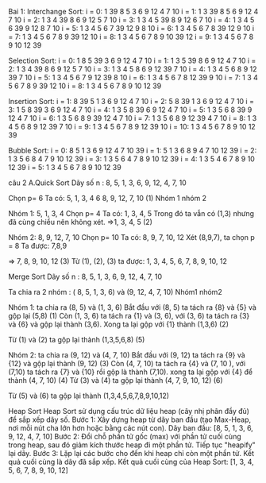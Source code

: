 Bai 1:
Interchange Sort:
i = 0: 1 39 8 5 3 6 9 12 4 7 10
i = 1: 1 3 39 8 5 6 9 12 4 7 10
i = 2: 1 3 4 39 8 6 9 12 5 7 10
i = 3: 1 3 4 5 39 8 9 12 6 7 10
i = 4: 1 3 4 5 6 39 9 12 8 7 10
i = 5: 1 3 4 5 6 7 39 12 9 8 10
i = 6: 1 3 4 5 6 7 8 39 12 9 10
i = 7: 1 3 4 5 6 7 8 9 39 12 10
i = 8: 1 3 4 5 6 7 8 9 10 39 12
i = 9: 1 3 4 5 6 7 8 9 10 12 39

Selection Sort:
i = 0: 1 8 5 39 3 6 9 12 4 7 10
i = 1: 1 3 5 39 8 6 9 12 4 7 10
i = 2: 1 3 4 39 8 6 9 12 5 7 10
i = 3: 1 3 4 5 8 6 9 12 39 7 10
i = 4: 1 3 4 5 6 8 9 12 39 7 10
i = 5: 1 3 4 5 6 7 9 12 39 8 10
i = 6: 1 3 4 5 6 7 8 12 39 9 10
i = 7: 1 3 4 5 6 7 8 9 39 12 10
i = 8: 1 3 4 5 6 7 8 9 10 12 39

Insertion Sort:
i = 1: 8 39 5 1 3 6 9 12 4 7 10
i = 2: 5 8 39 1 3 6 9 12 4 7 10
i = 3: 1 5 8 39 3 6 9 12 4 7 10
i = 4: 1 3 5 8 39 6 9 12 4 7 10
i = 5: 1 3 5 6 8 39 9 12 4 7 10
i = 6: 1 3 5 6 8 9 39 12 4 7 10
i = 7: 1 3 5 6 8 9 12 39 4 7 10
i = 8: 1 3 4 5 6 8 9 12 39 7 10
i = 9: 1 3 4 5 6 7 8 9 12 39 10
i = 10: 1 3 4 5 6 7 8 9 10 12 39

Bubble Sort:
i = 0: 8 5 1 3 6 9 12 4 7 10 39
i = 1: 5 1 3 6 8 9 4 7 10 12 39
i = 2: 1 3 5 6 8 4 7 9 10 12 39
i = 3: 1 3 5 6 4 7 8 9 10 12 39
i = 4: 1 3 5 4 6 7 8 9 10 12 39
i = 5: 1 3 4 5 6 7 8 9 10 12 39


câu 2
A.Quick Sort 
 Dãy số n : 8, 5, 1, 3, 6, 9, 12, 4, 7, 10

Chọn p= 6
Ta có:  5, 1, 3, 4   6   8, 9, 12, 7, 10  (1)
	          Nhóm 1	    nhóm 2

Nhóm 1: 5, 1, 3, 4
Chọn p= 4
Ta có:  1, 3, 4, 5
Trong đó ta vẫn có (1,3) nhưng đã cùng chiều nên không xét.
=>1, 3, 4, 5 (2)

Nhóm 2: 8, 9, 12, 7, 10
Chọn p= 10
Ta có: 8, 9, 7, 10, 12
Xét (8,9,7), ta chọn p = 8
Ta được: 7,8,9

=> 7, 8, 9, 10, 12 (3)
Từ (1), (2), (3) ta được: 1, 3, 4, 5, 6, 7, 8, 9, 10, 12 

Merge Sort
 Dãy số n : 8, 5, 1, 3, 6, 9, 12, 4, 7, 10

Ta chia ra 2 nhóm : ( 8, 5, 1, 3, 6) và (9, 12, 4, 7, 10)
			                    	Nhóm1           nhóm2

Nhóm 1: ta chia ra (8, 5) và (1, 3, 6)
Bắt đầu với (8, 5) ta tách ra {8} và {5} và gộp lại  (5,8) (1)
Còn (1, 3, 6) ta tách ra {1} và (3, 6), với (3, 6) ta tách ra {3} và {6} và gộp lại thành (3,6). Xong ta lại gộp với {1} thành (1,3,6) (2)

Từ (1) và (2) ta gộp lại thành (1,3,5,6,8) (5)

Nhóm 2: ta chia ra (9, 12) và (4, 7, 10)
Bắt đầu với (9, 12) ta tách ra {9} và {12} và gộp lại thành (9, 12)  (3)
Còn (4, 7, 10) ta tách ra {4} và (7, 10 ), với (7,10) ta tách ra {7} và {10} rồi gộp là thành (7,10). xong ta lại gộp với {4} để thành (4, 7, 10) (4)
Từ (3) và (4) ta gộp lại thành (4, 7, 9, 10, 12) (6)


Từ (5) và (6) ta gộp lại thành (1,3,4,5,6,7,8,9,10,12)


 Heap Sort 
Heap Sort sử dụng cấu trúc dữ liệu heap (cây nhị phân đầy đủ) để sắp xếp dãy số.
Bước 1: Xây dựng heap từ dãy ban đầu (tạo Max-Heap, nơi mỗi nút cha lớn hơn hoặc bằng các nút con).
Dãy ban đầu:
[8, 5, 1, 3, 6, 9, 12, 4, 7, 10]
Bước 2: Đổi chỗ phần tử gốc (max) với phần tử cuối cùng trong heap, sau đó giảm kích thước heap đi một phần tử.
Tiếp tục "heapify" lại dãy.
Bước 3: Lặp lại các bước cho đến khi heap chỉ còn một phần tử.
Kết quả cuối cùng là dãy đã sắp xếp.
Kết quả cuối cùng của Heap Sort:
[1, 3, 4, 5, 6, 7, 8, 9, 10, 12]
